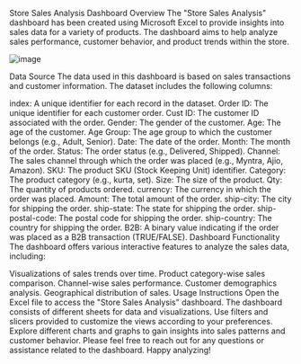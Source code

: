Store Sales Analysis Dashboard
Overview
The "Store Sales Analysis" dashboard has been created using Microsoft Excel to provide insights into sales data for a variety of products. The dashboard aims to help analyze sales performance, customer behavior, and product trends within the store.

![image](https://github.com/neutrox04/Excel-Dashboard/assets/87473552/e705ebf2-b690-435c-9372-a6d43d94c00b)


Data Source
The data used in this dashboard is based on sales transactions and customer information. The dataset includes the following columns:

index: A unique identifier for each record in the dataset.
Order ID: The unique identifier for each customer order.
Cust ID: The customer ID associated with the order.
Gender: The gender of the customer.
Age: The age of the customer.
Age Group: The age group to which the customer belongs (e.g., Adult, Senior).
Date: The date of the order.
Month: The month of the order.
Status: The order status (e.g., Delivered, Shipped).
Channel: The sales channel through which the order was placed (e.g., Myntra, Ajio, Amazon).
SKU: The product SKU (Stock Keeping Unit) identifier.
Category: The product category (e.g., kurta, set).
Size: The size of the product.
Qty: The quantity of products ordered.
currency: The currency in which the order was placed.
Amount: The total amount of the order.
ship-city: The city for shipping the order.
ship-state: The state for shipping the order.
ship-postal-code: The postal code for shipping the order.
ship-country: The country for shipping the order.
B2B: A binary value indicating if the order was placed as a B2B transaction (TRUE/FALSE).
Dashboard Functionality
The dashboard offers various interactive features to analyze the sales data, including:

Visualizations of sales trends over time.
Product category-wise sales comparison.
Channel-wise sales performance.
Customer demographics analysis.
Geographical distribution of sales.
Usage Instructions
Open the Excel file to access the "Store Sales Analysis" dashboard.
The dashboard consists of different sheets for data and visualizations.
Use filters and slicers provided to customize the views according to your preferences.
Explore different charts and graphs to gain insights into sales patterns and customer behavior.
Please feel free to reach out for any questions or assistance related to the dashboard. Happy analyzing!

